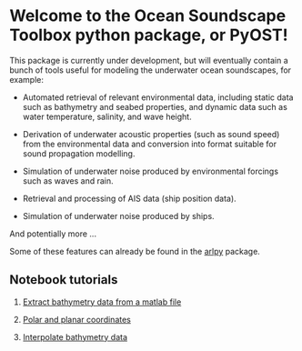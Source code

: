 # Welcome to the Ocean Soundscape Toolbox python package, or PyOST!

This package is currently under development, but will eventually 
contain a bunch of tools useful for modeling the underwater ocean 
soundscapes, for example:

 * Automated retrieval of relevant environmental data, including static 
   data such as bathymetry and seabed properties, and dynamic data such 
   as water temperature, salinity, and wave height.

 * Derivation of underwater acoustic properties (such as sound speed) from 
   the environmental data and conversion into format suitable for sound 
   propagation modelling.

 * Simulation of underwater noise produced by environmental forcings 
   such as waves and rain.

 * Retrieval and processing of AIS data (ship position data).

 * Simulation of underwater noise produced by ships.

And potentially more ...

Some of these features can already be found in the [arlpy](https://github.com/org-arl/arlpy) package.

## Notebook tutorials

 1. [Extract bathymetry data from a matlab file](docs/demo_notebooks/read_bathy.ipynb)

 2. [Polar and planar coordinates](docs/demo_notebooks/coordinates.ipynb)

 3. [Interpolate bathymetry data](docs/demo_notebooks/interp_bathy.ipynb)